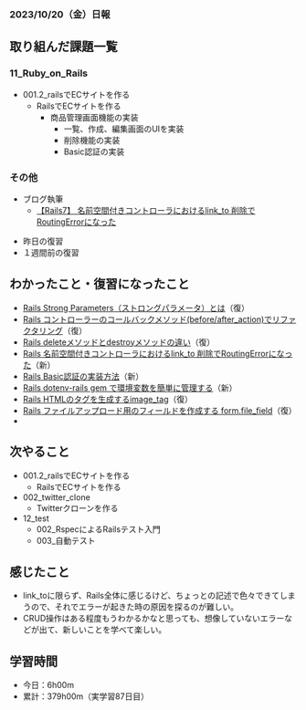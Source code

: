 ### 2023/10/20（金）日報
## 取り組んだ課題一覧

### 11_Ruby_on_Rails
  - 001.2_railsでECサイトを作る
    - RailsでECサイトを作る 
      - 商品管理画面機能の実装
        - 一覧、作成、編集画面のUIを実装
        - 削除機能の実装
        - Basic認証の実装

<!-- ### 12_test
  - 001_テスト技法について学ぶ
    - セクション6 - セクション10 -->


### その他
- ブログ執筆
  - [【Rails7】 名前空間付きコントローラにおけるlink_to 削除でRoutingErrorになった](https://tatsuki-ju.hatenablog.com/entry/2023/10/20/155650)
<!-- - 模写コーディング
  - [作って学ぶコーディング学習サイト](https://code-step.com/)
    - [【入門編】recipemenu](https://github.com/imahoritatsuki/copyingCoding/tree/main/introductory-recipemenu/output) -->
<!-- - 関連書籍
  - [Good Code, Bad Code ～持続可能な開発のためのソフトウェアエンジニア的思考](https://amzn.asia/d/7NzMcZp) -->
<!-- - 関連記事・動画
  - [初心者プログラマが犯しがちな過ち25選](https://qiita.com/rana_kualu/items/379eefb3a40c6b44cb92) -->
- 昨日の復習
- １週間前の復習

## わかったこと・復習になったこと
  - [Rails Strong Parameters（ストロングパラメータ）とは](https://www.notion.so/Rails-Strong-Parameters-dd435e05aa6f4f5da082bb0fdb687188?pvs=4)（復）
  - [Rails コントローラーのコールバックメソッド(before/after_action)でリファクタリング](https://www.notion.so/Rails-before-after_action-a9a74b48629b4005b0fc68adadeba06d?pvs=4)（復）
  - [Rails deleteメソッドとdestroyメソッドの違い](https://www.notion.so/Rails-delete-destroy-54d72e2bf5924de3af11d3ff1e4b680d?pvs=4)（復）
  - [Rails 名前空間付きコントローラにおけるlink_to 削除でRoutingErrorになった](https://www.notion.so/Rails-link_to-RoutingError-d3bd4b0bc75c409dbee295493afdbb22?pvs=4)（新）
  - [Rails Basic認証の実装方法](https://www.notion.so/Rails-Basic-a885416f7a544ad5a76895cf0247a8f2?pvs=4)（新）
  - [Rails dotenv-rails gem で環境変数を簡単に管理する](https://www.notion.so/Rails-dotenv-rails-gem-111986afe4a14eafa45209326adc10a0?pvs=4)（新）
  - [Rails HTMLの<img>タグを生成するimage_tag](https://www.notion.so/Rails-HTML-img-image_tag-d2b5323eb23b42be81633296a412554e?pvs=4)（復）
  - [Rails ファイルアップロード用のフィールドを作成する form.file_field](https://www.notion.so/Rails-form-file_field-cba93113e3a4477da23a09bd946f9c3f?pvs=4)（復）
  - 

## 次やること
  - 001.2_railsでECサイトを作る
    - RailsでECサイトを作る
  - 002_twitter_clone
    - Twitterクローンを作る
- 12_test
  - 002_RspecによるRailsテスト入門
  - 003_自動テスト

## 感じたこと
- link_toに限らず、Rails全体に感じるけど、ちょっとの記述で色々できてしまうので、それでエラーが起きた時の原因を探るのが難しい。
- CRUD操作はある程度もうわかるかなと思っても、想像していないエラーなどが出て、新しいことを学べて楽しい。


## 学習時間
- 今日：6h00m
- 累計：379h00m（実学習87日目）

